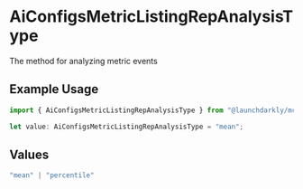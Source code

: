 # AiConfigsMetricListingRepAnalysisType

The method for analyzing metric events

## Example Usage

```typescript
import { AiConfigsMetricListingRepAnalysisType } from "@launchdarkly/mcp-server/models/components";

let value: AiConfigsMetricListingRepAnalysisType = "mean";
```

## Values

```typescript
"mean" | "percentile"
```